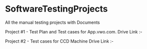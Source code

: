 # SoftwareTestingProjects
All the manual testing projects with Documents


Project #1 - Test Plan and Test cases for App.vwo.com.
Drive Link :-

Project #2 - Test cases for CCD Machine 
Drive Link :-

